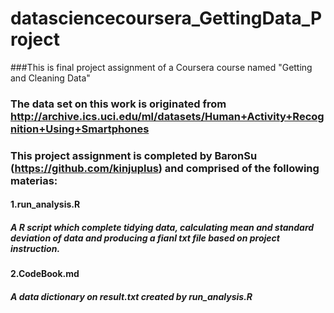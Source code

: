 # datasciencecoursera_GettingData_Project
###This is final project assignment of a Coursera course named "Getting and Cleaning Data"
### The data set on this work is originated from http://archive.ics.uci.edu/ml/datasets/Human+Activity+Recognition+Using+Smartphones
### This project assignment is completed by BaronSu (https://github.com/kinjuplus) and comprised of the following materias:
#### 1.run_analysis.R
##### A R script which complete tidying data, calculating mean and standard deviation of data and producing a fianl txt file based on project instruction.
#### 2.CodeBook.md
##### A data dictionary on result.txt created by run_analysis.R
